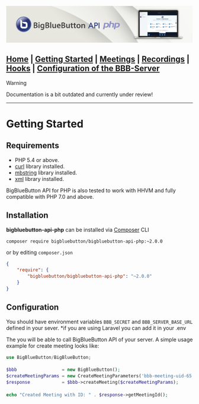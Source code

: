 ![BBB-Logo](../images/header.png)

  [Home](../Home.md)
| [Getting Started](../general/getting_started.md)
| [Meetings](../api_calls/meetings.md)
| [Recordings](../api_calls/recordings.md)
| [Hooks](../api_calls/hooks.md)
| [Configuration of the BBB-Server](../api_calls/bbb_config.md)
---
> [!WARNING]
> Documentation is a bit outdated and currently under review!
---

# Getting Started
## Requirements

- PHP 5.4 or above.
- [curl](https://php.net/manual/book.curl.php) library installed.
- [mbstring](https://php.net/manual/book.mbstring.php) library installed.
- [xml](https://php.net/manual/book.xml.php) library installed.

BigBlueButton API for PHP is also tested to work with HHVM and fully compatible with PHP 7.0 and above.

## Installation

**bigbluebutton-api-php** can be installed via [Composer][composer] CLI

```
composer require bigbluebutton/bigbluebutton-api-php:~2.0.0
```

or by editing `composer.json`

```json
{
    "require": {
        "bigbluebutton/bigbluebutton-api-php": "~2.0.0"
    }
}
```

[composer]: https://getcomposer.org


## Configuration
You should have environment variables ```BBB_SECRET``` and ```BBB_SERVER_BASE_URL``` defined in your sever.
\*if you are using Laravel you can add it in your .env

The you will be able to call BigBlueButton API of your server. A simple usage example for create meeting looks like:

```php
use BigBlueButton/BigBlueButton;

$bbb                 = new BigBlueButton();
$createMeetingParams = new CreateMeetingParameters('bbb-meeting-uid-65', 'BigBlueButton API Meeting');
$response            = $bbb->createMeeting($createMeetingParams);

echo "Created Meeting with ID: " . $response->getMeetingId();
```